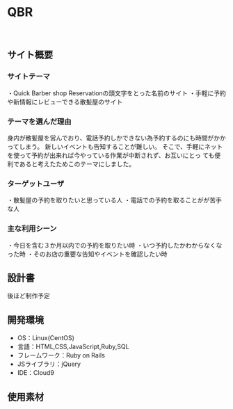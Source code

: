 # QBR
​
## サイト概要
### サイトテーマ
・Quick Barber shop Reservationの頭文字をとった名前のサイト
・手軽に予約や新情報にレビューできる散髪屋のサイト
​
### テーマを選んだ理由
身内が散髪屋を営んでおり、電話予約しかできない為予約するのにも時間がかかってしまう。
新しいイベントも告知することが難しい。
そこで、手軽にネットを使って予約が出来れば今やっている作業が中断されず、お互いにとっ
ても便利であると考えたためこのテーマにしました。
​
### ターゲットユーザ
・散髪屋の予約を取りたいと思っている人
・電話での予約を取ることがが苦手な人
​
### 主な利用シーン
・今日を含む３か月以内での予約を取りたい時
・いつ予約したかわからなくなった時
・そのお店の重要な告知やイベントを確認したい時
​
## 設計書
後ほど制作予定
​
## 開発環境
- OS：Linux(CentOS)
- 言語：HTML,CSS,JavaScript,Ruby,SQL
- フレームワーク：Ruby on Rails
- JSライブラリ：jQuery
- IDE：Cloud9
​
## 使用素材
